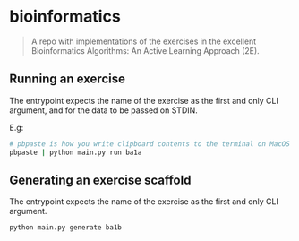 # bioinformatics

> A repo with implementations of the exercises in the excellent Bioinformatics Algorithms: An Active Learning Approach (2E).

## Running an exercise

The entrypoint expects the name of the exercise as the first and only CLI argument, and for the data to be passed on STDIN.

E.g:

```bash
# pbpaste is how you write clipboard contents to the terminal on MacOS
pbpaste | python main.py run ba1a
```

## Generating an exercise scaffold

The entrypoint expects the name of the exercise as the first and only CLI argument.

```bash
python main.py generate ba1b
```
